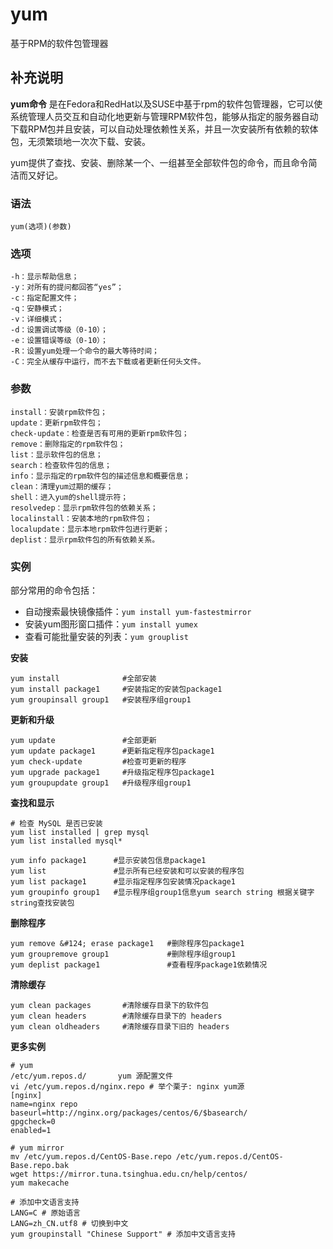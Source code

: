 yum
===

基于RPM的软件包管理器

## 补充说明

**yum命令** 是在Fedora和RedHat以及SUSE中基于rpm的软件包管理器，它可以使系统管理人员交互和自动化地更新与管理RPM软件包，能够从指定的服务器自动下载RPM包并且安装，可以自动处理依赖性关系，并且一次安装所有依赖的软体包，无须繁琐地一次次下载、安装。

yum提供了查找、安装、删除某一个、一组甚至全部软件包的命令，而且命令简洁而又好记。

### 语法

```shell
yum(选项)(参数)
```

### 选项

```shell
-h：显示帮助信息；
-y：对所有的提问都回答“yes”；
-c：指定配置文件；
-q：安静模式；
-v：详细模式；
-d：设置调试等级（0-10）；
-e：设置错误等级（0-10）；
-R：设置yum处理一个命令的最大等待时间；
-C：完全从缓存中运行，而不去下载或者更新任何头文件。
```

### 参数

```shell
install：安装rpm软件包；
update：更新rpm软件包；
check-update：检查是否有可用的更新rpm软件包；
remove：删除指定的rpm软件包；
list：显示软件包的信息；
search：检查软件包的信息；
info：显示指定的rpm软件包的描述信息和概要信息；
clean：清理yum过期的缓存；
shell：进入yum的shell提示符；
resolvedep：显示rpm软件包的依赖关系；
localinstall：安装本地的rpm软件包；
localupdate：显示本地rpm软件包进行更新；
deplist：显示rpm软件包的所有依赖关系。
```

### 实例

部分常用的命令包括：

*   自动搜索最快镜像插件：`yum install yum-fastestmirror`
*   安装yum图形窗口插件：`yum install yumex`
*   查看可能批量安装的列表：`yum grouplist`

**安装**

```shell
yum install              #全部安装
yum install package1     #安装指定的安装包package1
yum groupinsall group1   #安装程序组group1
```

**更新和升级**

```shell
yum update               #全部更新
yum update package1      #更新指定程序包package1
yum check-update         #检查可更新的程序
yum upgrade package1     #升级指定程序包package1
yum groupupdate group1   #升级程序组group1
```

**查找和显示**

```shell
# 检查 MySQL 是否已安装
yum list installed | grep mysql
yum list installed mysql*

yum info package1      #显示安装包信息package1
yum list               #显示所有已经安装和可以安装的程序包
yum list package1      #显示指定程序包安装情况package1
yum groupinfo group1   #显示程序组group1信息yum search string 根据关键字string查找安装包
```

**删除程序**

```shell
yum remove &#124; erase package1   #删除程序包package1
yum groupremove group1             #删除程序组group1
yum deplist package1               #查看程序package1依赖情况
```

**清除缓存**

```shell
yum clean packages       #清除缓存目录下的软件包
yum clean headers        #清除缓存目录下的 headers
yum clean oldheaders     #清除缓存目录下旧的 headers
```

**更多实例**

```shell
# yum
/etc/yum.repos.d/       yum 源配置文件
vi /etc/yum.repos.d/nginx.repo # 举个栗子: nginx yum源
[nginx]
name=nginx repo
baseurl=http://nginx.org/packages/centos/6/$basearch/
gpgcheck=0
enabled=1

# yum mirror
mv /etc/yum.repos.d/CentOS-Base.repo /etc/yum.repos.d/CentOS-Base.repo.bak
wget https://mirror.tuna.tsinghua.edu.cn/help/centos/
yum makecache

# 添加中文语言支持
LANG=C # 原始语言
LANG=zh_CN.utf8 # 切换到中文
yum groupinstall "Chinese Support" # 添加中文语言支持
```


<!-- Linux命令行搜索引擎：https://github.com/wsdo/linux-complete-guide.git -->
